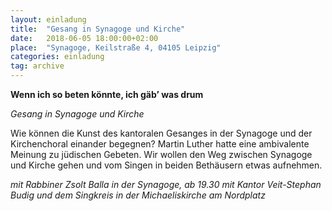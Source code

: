 ```yaml
---
layout: einladung
title:  "Gesang in Synagoge und Kirche"
date:   2018-06-05 18:00:00+02:00
place:  "Synagoge, Keilstraße 4, 04105 Leipzig"
categories: einladung
tag: archive
---
```


**Wenn ich so beten könnte, ich gäb’ was drum**

*Gesang in Synagoge und Kirche*

Wie können die Kunst des kantoralen Gesanges in der Synagoge und der Kirchenchoral einander begegnen?
Martin Luther hatte eine ambivalente Meinung zu jüdischen Gebeten.
Wir wollen den Weg zwischen Synagoge und Kirche gehen und vom Singen in beiden Bethäusern etwas aufnehmen.

*mit Rabbiner Zsolt Balla in der Synagoge, ab 19.30 mit Kantor Veit-Stephan Budig und dem Singkreis in der Michaeliskirche am Nordplatz*
